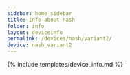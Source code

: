 ```yaml
---
sidebar: home_sidebar
title: Info about nash
folder: info
layout: deviceinfo
permalink: /devices/nash/variant2/
device: nash_variant2
---
```

{% include templates/device_info.md %}
